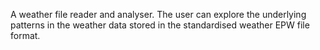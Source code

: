 A weather file reader and analyser. The user can explore the underlying patterns in the weather data stored in the standardised weather EPW file format.
